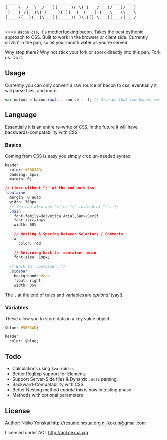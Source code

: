 <pre>
 ____    __    ___  _____  _  _     ___  ___  ___ 
(  _ \  /__\  / __)(  _  )( \( )   / __)/ __)/ __)
 ) _ ( /(__)\( (__  )(_)(  )  (   ( (__ \__ \\__ \
(____/(__)(__)\___)(_____)(_)\_)() \___)(___/(___/

</pre>
====
`Bacon.css`, It's motherfucking bacon. Takes the best pythonic approach to CSS. 
Built to work in the browser *or* client side. Currently sizzlin' in the pan, so let your mouth water as you're served.

Why stop there? Why not stick your fork or spork directly into this pan. Fork us. Do it.

## Usage
Currently you can only convert a raw source of bacon to css, eventually it will parse files, and more.

``` js
var output = bacon.raw(... source ...); // Give us that raw bacon, we'll serve it up nice, and hot.
```

## Language
Essentially it is an entire re-write of CSS, in the future it will have backwards-compatability with CSS.

### Basics
Coming from CSS is easy you simply drop un-needed syntax:

``` css
header
  color: #5B83AD;
  padding: 5px;
  margin: 0;

// Lines without ";" at the end work too!
.container
  margin: 0 auto
  width: 760px
  /* You can also use "=" or "≈" instead of ":". */
  .main
    font-family=Helvetica,Arial,Sans-Serif
    font-size≈10px
    width: 60%
    
    // Nesting & Spacing Between Selectors / Comments
    a
      color: red
    
    // Returning back to .container .main
    font-size: 10px;
  
  /* Back to .container. */
  .sidebar
    background: #eee
    float: right
    width: 35%
```

The `;` at the end of rules and variables are *optional* (yay!).

### Variables
These allow you to store data in a key-value object:

``` css
$blue: #5B83AD;

header
  color: $blue;
```

## Todo
- Calculations using `$variables`
- Better RegExp support for Elements
- Support Server-Side files & Dynamic `.ncss` parsing
- Backward-Compatability with CSS
- Better Nesting method *update* this is now in testing phase.
- Methods with optional parameters

## License
Author: Nijiko Yonskai <http://resume.nexua.org> <nijikokun@gmail.com>

Licensed under AOL <http://aol.nexua.org>